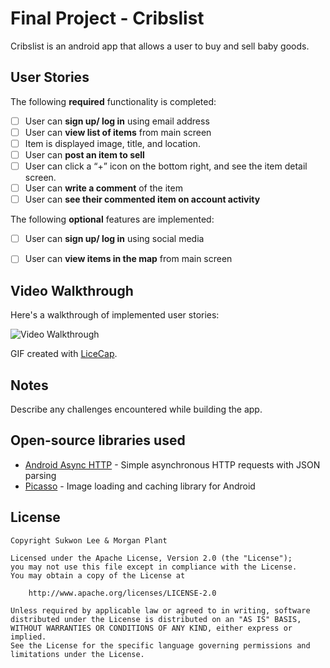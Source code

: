 # Final Project - Cribslist

Cribslist is an android app that allows a user to buy and sell baby goods.

## User Stories

The following **required** functionality is completed:

* [ ] User can **sign up/ log in** using email address
* [ ] User can **view list of items** from main screen
* [ ] Item is displayed image, title, and location.
* [ ] User can **post an item to sell**
* [ ] User can click a “+” icon on the bottom right, and see the item detail screen.
* [ ] User can **write a comment** of the item
* [ ] User can **see their commented item on account activity** 

The following **optional** features are implemented:

* [ ] User can **sign up/ log in** using social media
* [ ] User can **view items in the map** from main screen


## Video Walkthrough

Here's a walkthrough of implemented user stories:

<img src='' title='Video Walkthrough' width='' alt='Video Walkthrough' />

GIF created with [LiceCap](http://www.cockos.com/licecap/).

## Notes

Describe any challenges encountered while building the app.

## Open-source libraries used

- [Android Async HTTP](https://github.com/loopj/android-async-http) - Simple asynchronous HTTP requests with JSON parsing
- [Picasso](http://square.github.io/picasso/) - Image loading and caching library for Android

## License

    Copyright Sukwon Lee & Morgan Plant

    Licensed under the Apache License, Version 2.0 (the "License");
    you may not use this file except in compliance with the License.
    You may obtain a copy of the License at

        http://www.apache.org/licenses/LICENSE-2.0

    Unless required by applicable law or agreed to in writing, software
    distributed under the License is distributed on an "AS IS" BASIS,
    WITHOUT WARRANTIES OR CONDITIONS OF ANY KIND, either express or implied.
    See the License for the specific language governing permissions and
    limitations under the License.
